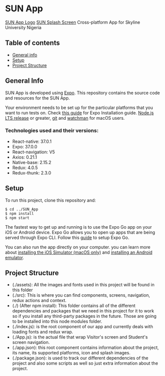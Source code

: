 # SUN App
[SUN App Logo](./assets/appicon.png)
[SUN Splash Screen](./assets/splash.png)
Cross-platform App for Skyline University Nigeria
## Table of contents
* [General info](#general-info)
* [Setup](#setup)
* [Project Structure](#project-structure)

## General Info

SUN App is developed using [Expo](https://github.com/expo/expo). This repository contains the source code and resources for the SUN App.

Your environment needs to be set up for the particular platforms that you want to run tests on. Check [this guide](https://docs.expo.io/get-started/installation/) for Expo Installation guide. [Node.js LTS release](https://nodejs.org/en/) or greater, [git](https://git-scm.com/) and [watchman](https://facebook.github.io/watchman/docs/install#buildinstall) for macOS users.

### Technologies used and their versions:

* React-native: 37.0.1
* Expo: 37.0.0 
* React-navigation: V5
* Axios: 0.21.1
* Native-base: 2.15.2
* Redux: 4.0.5
* Redux-thunk: 2.3.0


## Setup

To run this project, clone this repository and:

```
$ cd ../SUN_App
$ npm install
$ npm start
```

The fastest way to get up and running is to use the Expo Go app on your iOS or Android device. Expo Go allows you to open up apps that are being served through Expo CLI. Follow this [guide](https://docs.expo.io/get-started/installation/#2-expo-go-app-for-ios-and) to setup Expo Go.

You can also run the app directly on your computer. you can learn more about [installing the iOS Simulator (macOS only)](https://docs.expo.io/workflow/ios-simulator/) and [installing an Android emulator](https://docs.expo.io/workflow/android-studio-emulator/).


## Project Structure

* (./assets): All the images and fonts used in this project will be found in this folder
* (./src): This is where you can find components, screens, navigation, redux actions and context.
* (./) (After npm install): This folder contains all of the different dependencies and packages that we need in this project for it to work so if you install any third-party packages in the future. Those are going to be installed into this node modules folder.
* (./index.js): is the root component of our app and currently deals with loading fonts and redux wrap.
* (./App.js): is the actual file that wrap Visitor's screen and Student's screen navigation.
* (./app.json): this root component contains information about the project, its name, its supported platforms, icon and splash images.
* (./package.json): is used to track our different dependencies of the project and also some scripts as well so just extra information about the project.
